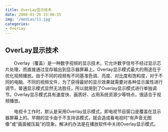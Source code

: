 ```yaml
---
title: OverLay显示技术
date: 2008-01-26 15:06:15
img: '/medias/11.jpg'
categories:
- OverLay
---
```


## OverLay显示技术

　　Overlay（覆盖）是一种数字视频的显示技术，它允许数字信号不经过显示芯片处理，而直接通过显存输出到显示器屏幕上。Overlay显示模式最大的用途在于优化视频播放。由于不同的视频有不同基准色调、亮度、对比度和饱和度，对于不同的电脑、不同的视频文件，为了获得最好的显示效果就需要对各种显示属性进行调节，普通显示模式显然无法胜任，所以就用到了Overlay显示模式进行单独调节。Overlay显示模式具有速度快、画质好、占用系统资源少等特点，很适合于视频播放。

　　电视卡工作时，默认是采用Overlay显示模式，即电视节目窗口是覆盖在显示器屏幕上的。早期的显卡由于不支持该模式，就会造成看电视时“有声音无图像”或“画面被压扁”的现象。解决的办法是在播放软件中关闭Overlay显示模式。